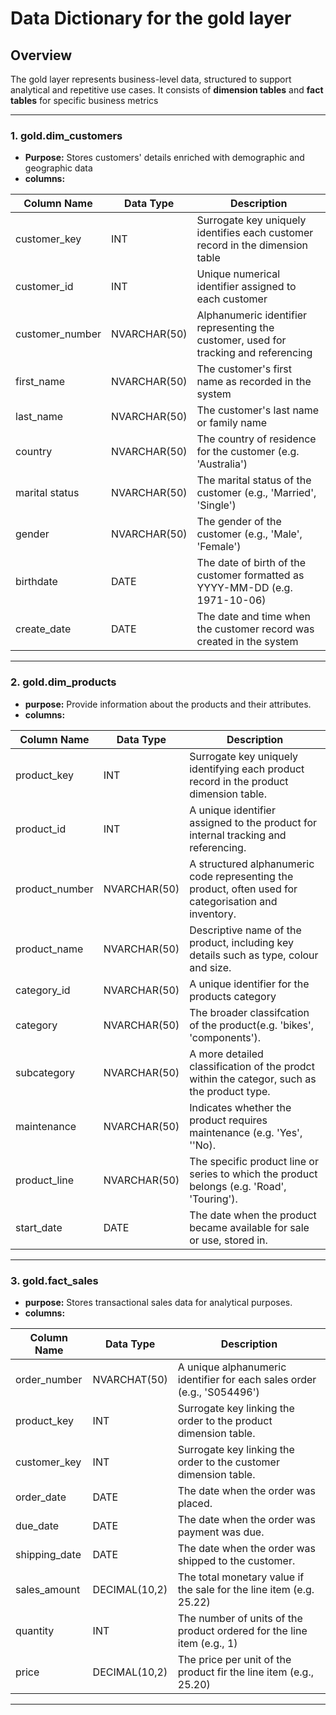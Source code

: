 # Data Dictionary for the gold layer

## Overview
The gold layer represents business-level data, structured to support analytical and repetitive use cases.
It consists of **dimension tables** and **fact tables** for specific business metrics

---

### 1. **gold.dim_customers**
- **Purpose:** Stores customers' details enriched with demographic and geographic data
- **columns:**
  
| Column Name            | Data Type          | Description                                                                           |
| -----------------------|--------------------|---------------------------------------------------------------------------------------|
| customer_key           | INT                | Surrogate key uniquely identifies each customer record in the dimension table         |
| customer_id            | INT                | Unique numerical identifier assigned to each customer                                 |
| customer_number        | NVARCHAR(50)       | Alphanumeric identifier representing the customer, used for tracking  and referencing |
| first_name             | NVARCHAR(50)       | The customer's first name as recorded in the system                                   |
| last_name              | NVARCHAR(50)       | The customer's last name or family name                                               |
| country                | NVARCHAR(50)       | The country of residence for the customer (e.g. 'Australia')                          |
| marital status         | NVARCHAR(50)       | The marital status of the customer (e.g., 'Married', 'Single')                        |
| gender                 | NVARCHAR(50)       | The gender of the customer (e.g., 'Male', 'Female')                                   |
| birthdate              | DATE               | The date of birth of the customer formatted as YYYY-MM-DD (e.g. 1971-10-06)           |
| create_date            | DATE               |The date and time when the customer record was created in the system                   |

---

### 2. **gold.dim_products**
- **purpose:** Provide information about the products and their attributes.
- **columns:**

| Column Name   | Data Type   | Description                                                                                          |
|---------------|-------------|------------------------------------------------------------------------------------------------------|
| product_key   | INT         | Surrogate key uniquely identifying each product record in the product dimension table.               |
| product_id    | INT         | A unique identifier assigned to the product for internal tracking and referencing.                   |
| product_number| NVARCHAR(50)| A structured alphanumeric code representing the product, often used for categorisation and inventory.|
| product_name  | NVARCHAR(50)| Descriptive name of the product, including key details such as type, colour and size.                |
| category_id   | NVARCHAR(50)| A unique identifier for the products category                                                        |
| category      | NVARCHAR(50)| The broader classifcation of the product(e.g. 'bikes', 'components').                                |
| subcategory   | NVARCHAR(50)| A more detailed classification of the prodct within the categor, such as the product type.           |
| maintenance   | NVARCHAR(50)| Indicates whether the product requires maintenance (e.g. 'Yes', ''No).                               |
| product_line  | NVARCHAR(50)| The specific product line or series to which the product belongs (e.g. 'Road', 'Touring').           |
| start_date    | DATE        | The date when the product became available for sale or use, stored in.                               |

---

  ### 3. **gold.fact_sales**
  - **purpose:** Stores transactional sales data for analytical purposes.
  - **columns:**
 
| Column Name   | Data Type     | Description                                                            |
|---------------|---------------|------------------------------------------------------------------------|
| order_number  | NVARCHAT(50)  | A unique alphanumeric identifier for each sales order (e.g., 'S054496')|
| product_key   | INT           | Surrogate key linking the order to the product dimension table.        |
| customer_key  | INT           | Surrogate key linking the order to the customer dimension table.       |
| order_date    | DATE          | The date when the order was placed.                                    |
| due_date      | DATE          | The date when the order was payment was due.                           |
| shipping_date | DATE          | The date when the order was shipped to the customer.                   |
| sales_amount  | DECIMAL(10,2) | The total monetary value if the sale for the line item (e.g. 25.22)    |
| quantity      | INT           | The number of units of the product ordered for the line item (e.g., 1) |
| price         | DECIMAL(10,2) | The price per unit of the product fir the line item (e.g., 25.20)      |

---    
